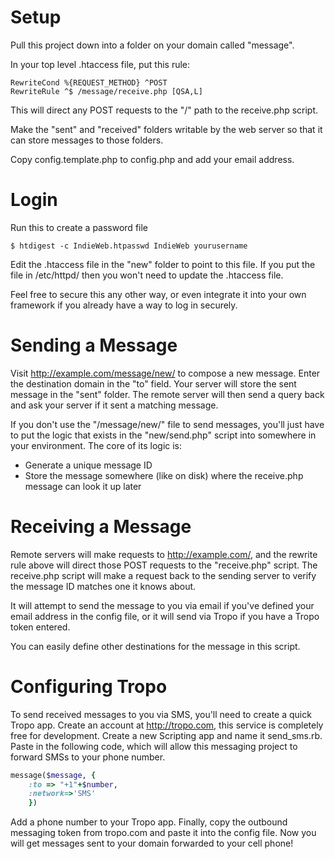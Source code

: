 Setup
=====

Pull this project down into a folder on your domain called "message".

In your top level .htaccess file, put this rule:

    RewriteCond %{REQUEST_METHOD} ^POST
    RewriteRule ^$ /message/receive.php [QSA,L]

This will direct any POST requests to the "/" path to the receive.php script.

Make the "sent" and "received" folders writable by the web server so that it can
store messages to those folders.

Copy config.template.php to config.php and add your email address.


Login
=====

Run this to create a password file

    $ htdigest -c IndieWeb.htpasswd IndieWeb yourusername

Edit the .htaccess file in the "new" folder to point to this file. If you put the file in /etc/httpd/
then you won't need to update the .htaccess file.

Feel free to secure this any other way, or even integrate it into your own framework if you already 
have a way to log in securely.


Sending a Message
=================

Visit http://example.com/message/new/ to compose a new message. Enter the destination domain in
the "to" field. Your server will store the sent message in the "sent" folder. The remote server
will then send a query back and ask your server if it sent a matching message.

If you don't use the "/message/new/" file to send messages, you'll just have to put the logic that
exists in the "new/send.php" script into somewhere in your environment. The core of its logic is:
* Generate a unique message ID
* Store the message somewhere (like on disk) where the receive.php message can look it up later


Receiving a Message
===================

Remote servers will make requests to http://example.com/, and the rewrite rule above will direct those
POST requests to the "receive.php" script. The receive.php script will make a request back to the 
sending server to verify the message ID matches one it knows about.

It will attempt to send the message to you via email if you've defined your email address in the 
config file, or it will send via Tropo if you have a Tropo token entered.

You can easily define other destinations for the message in this script.


Configuring Tropo
=================

To send received messages to you via SMS, you'll need to create a quick Tropo app. Create an account
at http://tropo.com, this service is completely free for development. Create a new Scripting app
and name it send_sms.rb. Paste in the following code, which will allow this messaging project to forward
SMSs to your phone number.

```ruby
message($message, { 
    :to => "+1"+$number, 
    :network=>'SMS'
    })
```

Add a phone number to your Tropo app. Finally, copy the outbound messaging token from tropo.com and paste 
it into the config file. Now you will get messages sent to your domain forwarded to your cell phone!


